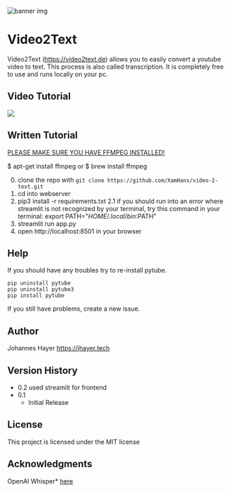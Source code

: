 ![banner img](https://i.ibb.co/4tzG9LY/Video2-Text-Banner.png)


# Video2Text

Video2Text (https://video2text.de) allows you to easily convert a youtube video to text. This process is also called transcription.
It is completely free to use and runs locally on your pc.


## Video Tutorial

[![](https://markdown-videos-api.jorgenkh.no/youtube/b9oyBebJCK0)](https://youtu.be/b9oyBebJCK0)


## Written Tutorial

[PLEASE MAKE SURE YOU HAVE FFMPEG INSTALLED!](https://www.wikihow.com/Install-FFmpeg-on-Windows)

$ apt-get install ffmpeg
or
$ brew install ffmpeg


0. clone the repo with `git clone https://github.com/XamHans/video-2-text.git`
1. cd into webserver
2. pip3 install -r requirements.txt
2.1 if you should run into an error where streamlit is not recognized by your terminal, try this command in your terminal: export PATH="$HOME/.local/bin:$PATH"
4. streamlit run app.py
5. open http://localhost:8501 in your browser

## Help

If you should have any troubles try to re-install pytube.
```
pip uninstall pytube
pip uninstall pytube3
pip install pytube
```
If you still have problems, create a new issue.

## Author

Johannes Hayer
https://jhayer.tech

## Version History

- 0.2
  used streamlit for frontend
- 0.1
  - Initial Release

## License

This project is licensed under the MIT license

## Acknowledgments

OpenAI Whisper\* [here](https://github.com/openai/whisper)
